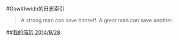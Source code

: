 #Gowithwidn的日志索引
>A strong man can save himself. A great man can save another. 


##[我的简历 2014/9/28](index.html?resume)
